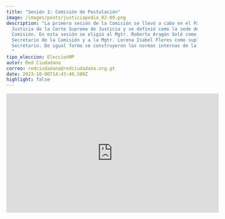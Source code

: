 ```yaml
---
title: "Sesión 1: Comisión de Postulación"
image: /images/posts/justiciapedia_02-09.png
description: "La primera sesión de la Comisión se llevó a cabo en el Palacio de
  Justicia de la Corte Suprema de Justicia y se definió como la sede de la
  Comisión. En esta sesión se eligió al Mgtr. Roberto Aragón Solé como
  Secretario de la Comisión y a la Mgtr. Lorena Isabel Flores como suplente del
  Secretario. De igual forma se construyeron las normas internas de la Comisión,
  "
tipo_eleccion: EleccionMP
autor: Red Ciudadana
correo: redciudadana@redciudadana.org.gt
date: 2023-10-06T14:43:48.508Z
highlight: false
---
```

<iframe src="https://www.facebook.com/plugins/video.php?height=314&href=https%3A%2F%2Fwww.facebook.com%2Forganismojudicial.gt%2Fvideos%2F513728770360997%2F&show_text=false&width=560&t=0" width="560" height="314" style="border:none;overflow:hidden" scrolling="no" frameborder="0" allowfullscreen="true" allow="autoplay; clipboard-write; encrypted-media; picture-in-picture; web-share" allowFullScreen="true"></iframe>